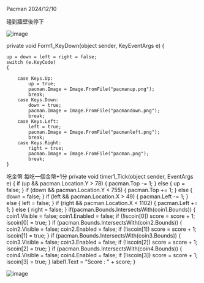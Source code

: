 Pacman 2024/12/10


碰到牆壁後停下

![image](https://github.com/user-attachments/assets/718f7925-fc98-4d69-b902-230913fdcb8e)



private void Form1_KeyDown(object sender, KeyEventArgs e)
{

    up = down = left = right = false;
    switch (e.KeyCode)
    {

        case Keys.Up:
            up = true;
            pacman.Image = Image.FromFile("pacmanup.png");
            break;
        case Keys.Down:
            down = true;
            pacman.Image = Image.FromFile("pacmandown.png");
            break;
        case Keys.Left:
            left = true;
            pacman.Image = Image.FromFile("pacmanleft.png");
            break;
        case Keys.Right:
            right = true;
            pacman.Image = Image.FromFile("pacman.png");
            break;
    }
吃金幣 每吃一個金幣+1分
        private void timer1_Tick(object sender, EventArgs e)
    {
        if (up && pacman.Location.Y > 78)
        {
            pacman.Top -= 1;
        }
        else
        {
            up = false;
        }
        if (down && pacman.Location.Y < 755)
        {
            pacman.Top += 1;
        }
        else
        {
            down = false;
        }
        if (left && pacman.Location.X > 49)
        {
            pacman.Left -= 1;
        }
        else
        {
            left = false;
        }
        if (right && pacman.Location.X < 1102)
        {
            pacman.Left += 1;
        }
        else
        {
            right = false;
        }
        if(pacman.Bounds.IntersectsWith(coin1.Bounds))
        {
            coin1.Visible = false;
            coin1.Enabled = false;
            if (!iscoin[0])
                score = score + 1;
            iscoin[0] = true;
        }
        if (pacman.Bounds.IntersectsWith(coin2.Bounds))
        {
            coin2.Visible = false;
            coin2.Enabled = false;
            if (!iscoin[1])
                score = score + 1;
            iscoin[1] = true;
        }
        if (pacman.Bounds.IntersectsWith(coin3.Bounds))
        {
            coin3.Visible = false;
            coin3.Enabled = false;
            if (!iscoin[2])
                score = score + 1;
            iscoin[2] = true;
        }
        if (pacman.Bounds.IntersectsWith(coin4.Bounds))
        {
            coin4.Visible = false;
            coin4.Enabled = false;
            if (!iscoin[3])
                score = score + 1;
            iscoin[3] = true;
        }
        label1.Text = "Score : " + score;
    }

   ![image](https://github.com/user-attachments/assets/5c1c219f-a2c6-4852-9ead-47fe2ee309a6)

   
